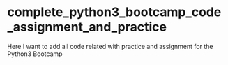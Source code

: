 # complete_python3_bootcamp_code_assignment_and_practice
Here I want to add all code related with practice and assignment for the Python3 Bootcamp
